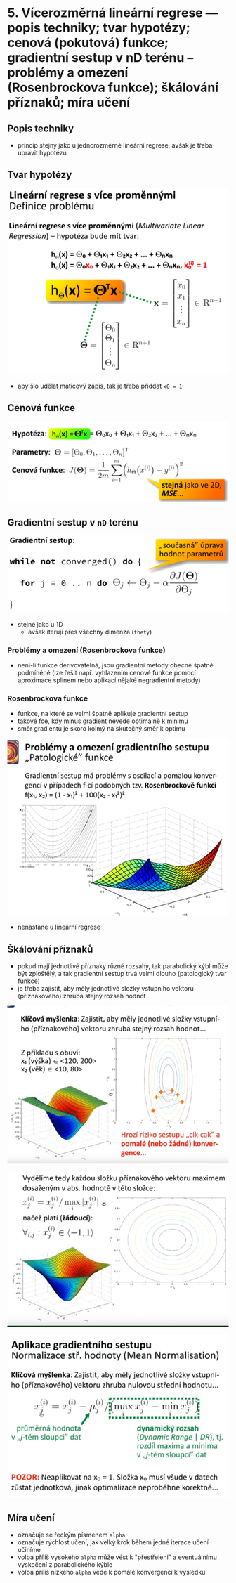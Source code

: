 # 5. Vı́cerozměrná lineárnı́ regrese — popis techniky; tvar hypotézy; cenová (pokutová) funkce; gradientnı́ sestup v nD terénu – problémy a omezenı́ (Rosenbrockova funkce); škálovánı́ přı́znaků; mı́ra učenı́

## Popis techniky
- princip stejný jako u jednorozměrné lineární regrese, avšak je třeba upravit hypotézu

## Tvar hypotézy
![](res/hypothesis.png)

- aby šlo udělat maticový zápis, tak je třeba přiddat `x0 = 1`

## Cenová funkce
![](res/cost-function.png)

## Gradientní sestup v `nD` terénu
![](res/gradient-descent.png)

- stejné jako u 1D
    - avšak iteruji přes všechny dimenza (`thety`)
    

### Problémy a omezení (Rosenbrockova funkce)
- není-li funkce derivovatelná, jsou gradientní metody obecně špatně podmíněné (lze řešit např. vyhlazením cenové funkce pomocí aproximace splinem nebo aplikací nějaké negradientní metody)
### Rosenbrockova funkce
- funkce, na které se velmi špatně aplikuje gradientní sestup
- takové fce, kdy mínus gradient nevede optimálně k minimu
- směr gradientu je skoro kolmý na skutečný směr k optimu

![](res/rosenbrock.png)

- nenastane u lineární regrese

## Škálování příznaků
- pokud mají jednotlivé příznaky různé rozsahy, tak parabolický kýbl může být zploštělý, a tak gradientní sestup trvá velmi dlouho (patologický tvar funkce)
- je třeba zajistit, aby měly jednotlivé složky vstupního vektoru (příznakového) zhruba stejný rozsah hodnot

![](res/feature-scaling.png)

![](res/feature-scaling-2.png)

![](res/feature-scaling-3.png)


## Míra učení
- označuje se řeckým písmenem `alpha`
- označuje rychlost učení, jak velký krok během jedné iterace učení učiníme
- volba příliš vysokého `alpha` může vést k "přestřelení" a eventuálnímu vyskočení z parabolického kýble
- volba příliš nízkého `alpha` vede k pomalé konvergenci k výsledku
